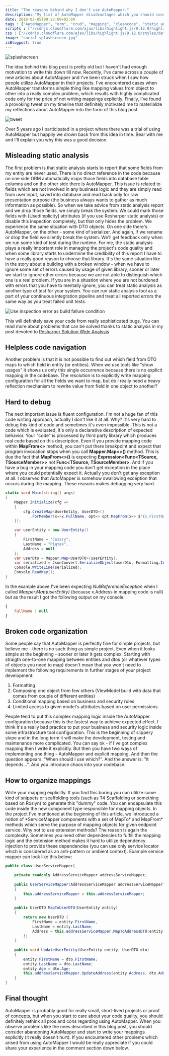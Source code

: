 ```yaml
---
title: "The reasons behind why I don't use AutoMapper."
description: "My list of AutoMapper disadvantages which you should consider before using it in your project."
date: 2018-02-05T00:22:00+02:00
tags : ["AutoMapper", "orm", "crud", "mapping", "cleancode", "static analysis"]
scripts : ["//cdnjs.cloudflare.com/ajax/libs/highlight.js/9.12.0/highlight.min.js", "//cdnjs.cloudflare.com/ajax/libs/fitvids/1.2.0/jquery.fitvids.min.js"]
css : ["//cdnjs.cloudflare.com/ajax/libs/highlight.js/9.12.0/styles/default.min.css"]
image: "social_splashscreen.jpg"
isBlogpost: true
---
```

![splashscreen](splashscreen.jpg)

The idea behind this blog post is pretty old but I haven't had enough motivation to write this down till now. Recently, I've came across a couple of new articles about AutoMapper and I've been struck when I saw how people utilize AutoMapper in their projects. I've encountered cases when AutoMapper transforms simple thing like mapping values from object to other into a really complex problem, which results with highly complicated code only for the price of not writing mappings explicitly. Finally, I've found a provoking tweet on my timeline that definitely motivated me to materialize my reflections about AutoMapper into the form of this blog post.

![tweet](tweet.jpg)

Over 5 years ago I participated in a project where there was a trial of using AutoMapper but happily we drown back from this idea in time. Bear with me and I'll explain you why this was a good decision.

## Misleading static analysis

The first problem is that static analysis starts to report that some fields from my entity are never used. There is no direct reference in the code because on one side ORM automatically maps those fields into database table columns and on the other side there is AutoMapper. This issue is related to fields which are not involved in any business logic and they are simply read from user input, saved into database and read back only for raw presentation purpose (the business always wants to gather as much information as possible). So when we take advice from static analysis report and we drop those fields, we simply break the system. We could mark those fields with [UsedImplicity] attributes (if you use Resharper static analysis) or disable this inspection completely, but that only hides the problem. We experience the same situation with DTO objects. On one side there's AutoMapper, on the other - some kind of serializer. And again, if we rename or drop the field we silently break the system. We'll get feedback only when we run some kind of test during the runtime. 
For me, the static analysis plays a really important role in managing the project's code quality and when some library starts to undermine the credibility of this report I have to have a really good reason to choose that library. It's the same situation like in the story about a building with a broken window - when we have to ignore some set of errors caused by usage of given library, sooner or later we start to ignore other errors because we are not able to distinguish which one is a real problem. If you are in a situation where you are not burdened with errors that you have to mentally ignore, you can treat static analysis as another type of test for your system. You can run static analysis tool as a part of your continuous integration pipeline and treat all reported errors the same way as you treat failed unit tests. 

![Use inspection error as build failure condition](failure_condition.jpg)

This will definitely save your code from really sophisticated bugs. You can read more about problems that can be solved thanks to static analysis in my post devoted to [Resharper Solution Wide Analysis](/post/hunt-your-bugs-design-time/)

## Helpless code navigation
Another problem is that it is not possible to find out which field from DTO maps to which field in entity (or entities). When we use tools like "show usages" it shows us only this single occurrence because there is no explicit mapping in the codebase. The resolution is to explicitly write mapping configuration for all the fields we want to map, but do I really need a heavy reflection mechanism to rewrite value from field in one object to another?

## Hard to debug

The next important issue is fluent configuration. I'm not a huge fan of this code writing approach, actually I don't like it at all. Why? It's very hard to debug this kind of code and sometimes it's even impossible. This is not a code which is evaluated, it's only a declarative description of expected behavior. Your "code" is processed by third party library which produces real code based on this description. Even if you provide mapping code within **MapFrom<>** method, you can't put there breakpoint and expect that program invocation stops when you call  **Mapper.Map<>()** method. This is due the fact that **MapFrom<>()** is expecting **Expression\<Func\<TSource, TSourceMember\>\>** not **Func\<TSource, TSourceMember\>**.  And if you have a bug in your mapping code you don't get exception in the place where you could potentially expect it. Actually you don't get any exception at all. I observed that AutoMapper is somehow swallowing exception that occurs during the mapping. These reasons makes debugging very hard.

```csharp
static void Main(string[] args)
{
    Mapper.Initialize(cfg =>
    {
        cfg.CreateMap<UserEntity, UserDTO>()
           .ForMember(x=>x.FullName, opt=> opt.MapFrom(x=> $"{x.FirstName} {x.LastName} ({x.Address.City})"));
    });

    var userEntity = new UserEntity()
    {
        FirstName = "Cezary",
        LastName = "Piątek",
        Address = null
    };
    var userDto = Mapper.Map<UserDTO>(userEntity);
    var serialized = JsonConvert.SerializeObject(userDto, Formatting.Indented);
    Console.WriteLine(serialized);
    Console.ReadKey();
}
```
In the example above I've been expecting *NullReferenceException* when I called *Mapper.Map<UserDTO>(userEntity)* (because x.Address in mapping code is null) but as the result I got the following output on my console:

```javascript
{
    FullName : null
}
```

## Broken code organization

Some people say that AutoMapper is perfectly fine for simple projects, but believe me - there is no such thing as simple project. Even when it looks simple at the beginning - sooner or later it gets complex. Starting with straigth one-to-one mapping between entities and dtos (or whatever types of objects you need to map) doesn't mean that you won't need to implement the following requirements in further stages of your project development:

1. Formatting
2. Composing one object from few others (ViewModel build with data that comes from couple of different entities)
3. Conditional mapping based on business and security rules
4. Limited access to given model's attributes based on user permissions.

People tend to put this complex mapping logic inside the AutoMapper configuration because this is the fastest way to achieve expected effect. I think it's a really bad practice to put your business and security logic inside some infrastructure tool configuration. This is the beginning of slippery slope and in the long term it will make the development, testing and maintenance more complicated. You can say ok - if I've got complex mapping then I write it explicitly. But then you have two ways of implementing one thing - AutoMapper and explicit mapping. And then the question appears: "When should I use which?". And the answer is: "it depends...". And you introduce chaos into your codebase.

## How to organize mappings
Write your mapping explicitly. If you find this boring you can utilize some kind of snippets or scaffolding tools (such as T4 Scaffolding or something based on Roslyn) to generate this "dummy" code. You can encapsulate this code inside the new component type responsible for mapping objects. In the project I've mentioned at the beginning of this article, we introduced a notion of *ServiceMapper components with a set of MapTo\* and MapFrom\* methods which serve the purpose of mapping objects for given endpoint service. Why not to use extension methods? The reason is again the complexity. Sometimes you need other dependencies to fulfill the mapping logic and the extension method makes it hard to utilize dependency injection to provide these dependencies (you can use only service locator which is considered as an anti-pattern or ambient context). Example service mapper can look like this below:

```cs
public class UserServiceMapper{

	private readonly AddressServiceMapper addressServiceMapper;
	
	public UserServiceMapper(AddressServiceMapper addressServiceMapper)
	{
		this.addressServiceMapper = this.addressServiceMapper;
	}
	
	public UserDTO MapToUserDTO(UserEntity entity)
	{
		return new UserDTO {
			FirstName = entity.FirstName,
			LastName = entity.LastName,
			Address = this.addressServiceMapper.MapToAddressDTO(entity.Address)
		};
	}
	
	public void UpdateUserEntity(UserEntity entity, UserDTO dto)
	{
		entity.FirstName = dto.FirstName;
		entity.LastName = dto.LastName;
		entity.Age = dto.Age;
		this.addressServiceMapper.UpdateAddress(entity.Address, dto.Address);
	}
}
```

## Final thought
AutoMapper is probably good for really small, short-lived projects or proof of concepts, but when you start to care about your code quality, you should definitely rethink all pros and cons regarding using AutoMapper. When you observe problems like the ones described in this blog post, you should consider abandoning AutoMapper and start to write your mappings explicitly (it really doesn't hurt). If you encountered other problems which arised from using AutoMapper I would be really appreciate if you could share your experience in the comment section down below.




